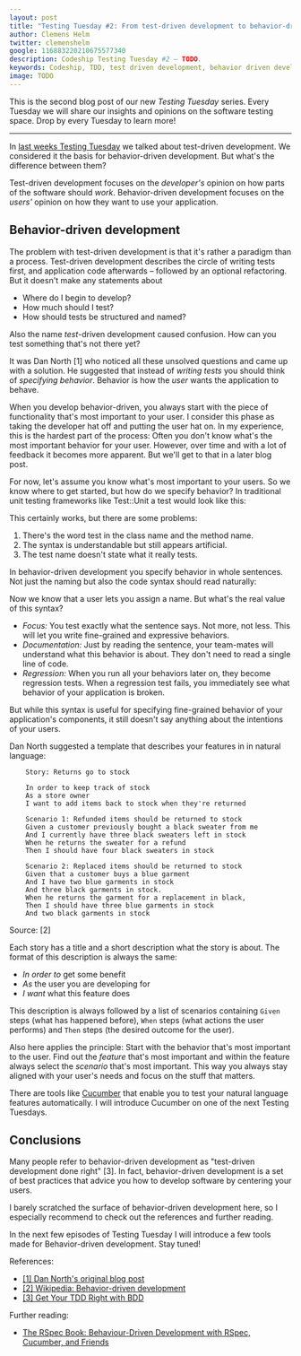 ```yaml
---
layout: post
title: "Testing Tuesday #2: From test-driven development to behavior-driven development"
author: Clemens Helm
twitter: clemenshelm
google: 116883220210675577340
description: Codeship Testing Tuesday #2 – TODO.
keywords: Codeship, TDD, test driven development, behavior driven development, behaviour driven development, testing tuesday, testing tools, testing methodologies, develop iteratively, hosted testing, testing in the cloud
image: TODO
---
```

This is the second blog post of our new *Testing Tuesday* series. Every Tuesday we
will share our insights and opinions on the software testing space. Drop by every
Tuesday to learn more!

<hr>

In [last weeks Testing Tuesday](/2013/04/16/tests-make-software.html) we talked about test-driven development. We considered it the basis for behavior-driven development. But what's the difference between them?

Test-driven development focuses on the *developer's* opinion on how parts of the software should *work*. Behavior-driven development focuses on the *users'* opinion on how they want to use your application.

## Behavior-driven development

The problem with test-driven development is that it's rather a paradigm than a process. Test-driven development describes the circle of writing tests first, and application code afterwards – followed by an optional refactoring. But it doesn't make any statements about

* Where do I begin to develop?
* How much should I test?
* How should tests be structured and named?

Also the name *test*-driven development caused confusion. How can you test something that's not there yet?

It was Dan North [1] who noticed all these unsolved questions and came up with a solution. He suggested that instead of *writing tests* you should think of *specifying behavior*. Behavior is how the *user* wants the application to behave.

When you develop behavior-driven, you always start with the piece of functionality that's most important to your user. I consider this phase as taking the developer hat off and putting the user hat on. In my experience, this is the hardest part of the process: Often you don't know what's the most important behavior for your user. However, over time and with a lot of feedback it becomes more apparent. But we'll get to that in a later blog post.

For now, let's assume you know what's most important to your users. So we know where to get started, but how do we specify behavior? In traditional unit testing frameworks like Test::Unit a test would look like this:

<script src="https://gist.github.com/clemenshelm/5443299.js"></script>

This certainly works, but there are some problems:

1. There's the word test in the class name and the method name.
2. The syntax is understandable but still appears artificial.
3. The test name doesn't state what it really tests.

In behavior-driven development you specify behavior in whole sentences. Not just the naming but also the code syntax should read naturally:

<script src="https://gist.github.com/clemenshelm/5395845.js"></script>

Now we know that a user lets you assign a name. But what's the real value of this syntax?

* *Focus:* You test exactly what the sentence says. Not more, not less. This will let you write fine-grained and expressive behaviors.
* *Documentation:* Just by reading the sentence, your team-mates will understand what this behavior is about. They don't need to read a single line of code.
* *Regression:* When you run all your behaviors later on, they become regression tests. When a regression test fails, you immediately see what behavior of your application is broken.

But while this syntax is useful for specifying fine-grained behavior of  your application's components, it still doesn't say anything about the intentions of your users.

Dan North suggested a template that describes your features in in natural language:

```
    Story: Returns go to stock

    In order to keep track of stock
    As a store owner
    I want to add items back to stock when they're returned

    Scenario 1: Refunded items should be returned to stock
    Given a customer previously bought a black sweater from me
    And I currently have three black sweaters left in stock
    When he returns the sweater for a refund
    Then I should have four black sweaters in stock

    Scenario 2: Replaced items should be returned to stock
    Given that a customer buys a blue garment
    And I have two blue garments in stock
    And three black garments in stock.
    When he returns the garment for a replacement in black,
    Then I should have three blue garments in stock
    And two black garments in stock
```
Source: [2]

Each story has a title and a short description what the story is about. The format of this description is always the same:

* *In order to* get some benefit
* *As* the user you are developing for
* *I want* what this feature does

This description is always followed by a list of scenarios containing `Given` steps (what has happened before), `When` steps (what actions the user performs) and `Then` steps (the desired outcome for the user).

Also here applies the principle: Start with the behavior that's most important to the user. Find out the *feature* that's most important and within the feature always select the *scenario* that's most important. This way you always stay aligned with your user's needs and focus on the stuff that matters.

There are tools like [Cucumber](http://cukes.info/) that enable you to test your natural language features automatically. I will introduce Cucumber on one of the next Testing Tuesdays.

## Conclusions

Many people refer to behavior-driven development as "test-driven development done right" [3]. In fact, behavior-driven development is a set of best practices that advice you how to develop software by centering your users.

I barely scratched the surface of behavior-driven development here, so I especially recommend to check out the references and further reading.

In the next few episodes of Testing Tuesday I will introduce a few tools made for Behavior-driven development. Stay tuned!

References:

* [[1] Dan North's original blog post](http://dannorth.net/introducing-bdd/)
* [[2] Wikipedia: Behavior-driven development](http://en.wikipedia.org/wiki/Behavior-driven_development)
* [[3] Get Your TDD Right with BDD](http://codingcraft.wordpress.com/2011/11/12/bdd-get-your-tdd-right/)

Further reading:
* [The RSpec Book: Behaviour-Driven Development with RSpec, Cucumber, and Friends](http://pragprog.com/book/achbd/the-rspec-book)
